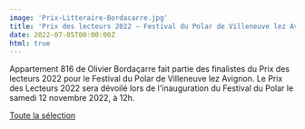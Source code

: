 ```yaml
---
image: 'Prix-Litteraire-Bordacarre.jpg'
title: 'Prix des lecteurs 2022 – Festival du Polar de Villeneuve lez Avignon'
date: 2022-07-05T00:00:00Z
html: true
---
```


<p>
  Appartement 816 de Olivier Bordaçarre fait partie des finalistes du Prix des lecteurs 2022 pour le Festival du Polar de Villeneuve lez Avignon.
  Le Prix des Lecteurs 2022 sera dévoilé lors de l'inauguration du Festival du Polar le samedi 12 novembre 2022, à 12h. <br/>
</p>
<p>
  <a
    href="https://www.polar-villeneuvelezavignon.fr/focus/la-selection-du-prix-des-lecteurs-2022"
    rel="noopener noreferrer"
    target="_blank"
  >
    Toute la sélection
  </a>
</p>


